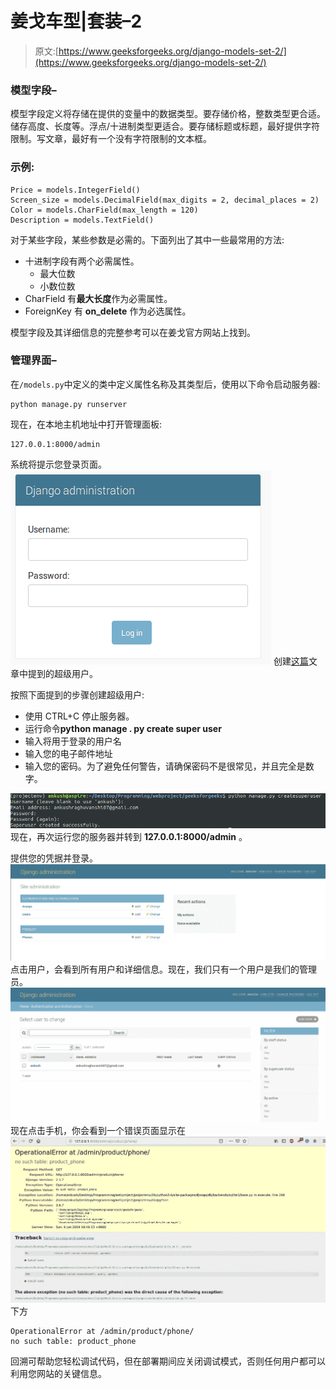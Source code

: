 # 姜戈车型|套装–2

> 原文:[https://www.geeksforgeeks.org/django-models-set-2/](https://www.geeksforgeeks.org/django-models-set-2/)

### 模型字段–

模型字段定义将存储在提供的变量中的数据类型。要存储价格，整数类型更合适。储存高度、长度等。浮点/十进制类型更适合。要存储标题或标题，最好提供字符限制。写文章，最好有一个没有字符限制的文本框。

### 示例:

```
Price = models.IntegerField()
Screen_size = models.DecimalField(max_digits = 2, decimal_places = 2)
Color = models.CharField(max_length = 120)
Description = models.TextField()
```

对于某些字段，某些参数是必需的。下面列出了其中一些最常用的方法:

*   十进制字段有两个必需属性。
    *   最大位数
    *   小数位数
*   CharField 有**最大长度**作为必需属性。
*   ForeignKey 有 **on_delete** 作为必选属性。

模型字段及其详细信息的完整参考可以在姜戈官方网站上找到。

### 管理界面–

在`/models.py`中定义的类中定义属性名称及其类型后，使用以下命令启动服务器:

```
python manage.py runserver
```

现在，在本地主机地址中打开管理面板:

```
127.0.0.1:8000/admin
```

系统将提示您登录页面。
![admin-login](img/7c0cc2c99700a24957f1dad5b5b95cd8.png)
创建[这篇](https://www.geeksforgeeks.org/python-django-admin-interface/)文章中提到的超级用户。

按照下面提到的步骤创建超级用户:

*   使用 CTRL+C 停止服务器。
*   运行命令**python manage . py create super user**
*   输入将用于登录的用户名
*   输入您的电子邮件地址
*   输入您的密码。为了避免任何警告，请确保密码不是很常见，并且完全是数字。

![superuser creation](img/33c48bc1d8c08f7da343bba94f4887da.png)
现在，再次运行您的服务器并转到 **127.0.0.1:8000/admin** 。

提供您的凭据并登录。
![django-admin-panel](img/7b9ba60e4b5441fc023e8e5fbc8ee7c5.png)
点击用户，会看到所有用户和详细信息。现在，我们只有一个用户是我们的管理员。
![](img/b17cd272e340303f4b1cacc112c331a1.png)
现在点击手机，你会看到一个错误页面显示在
![no such table](img/fb5781ebd8f1d518069e8fde181db302.png)下方

```
OperationalError at /admin/product/phone/
no such table: product_phone
```

回溯可帮助您轻松调试代码，但在部署期间应关闭调试模式，否则任何用户都可以利用您网站的关键信息。
